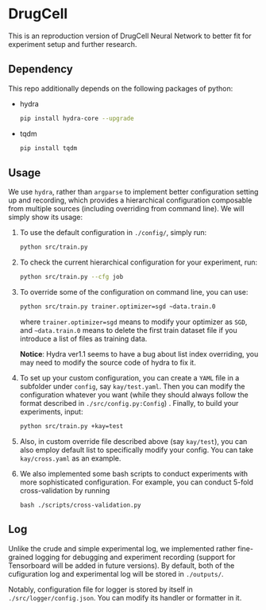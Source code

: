# DrugCell

This is an reproduction version of DrugCell Neural Network to better fit for experiment setup and further research.

## Dependency

This repo additionally depends on the following packages of python:

- hydra
  
  ```bash
  pip install hydra-core --upgrade
  ```

- tqdm

  ```bash
  pip install tqdm
  ```

## Usage

We use `hydra`, rather than `argparse` to implement better configuration setting up and recording, which provides a hierarchical configuration composable from multiple sources (including overriding from command line). We will simply show its usage:

1. To use the default configuration in `./config/`, simply run:

   ```bash
   python src/train.py
   ```

2. To check the current  hierarchical configuration for your experiment, run:

   ```bash
   python src/train.py --cfg job
   ```

3. To override some of the configuration on command line, you can use:

   ``` bash
   python src/train.py trainer.optimizer=sgd ~data.train.0
   ```

   where `trainer.optimizer=sgd` means to modify your optimizer as `SGD`, and `~data.train.0` means to delete the first train dataset file if you introduce a list of files as training data.

   **Notice**: Hydra ver1.1 seems to have a bug about list index overriding, you may need to modify the source code of hydra to fix it.

4. To set up your custom configuration, you can create a `YAML` file in a subfolder under `config`, say `kay/test.yaml`. Then you can modify the configuration whatever you want (while they should always follow the format described in `./src/config.py:Config`) . Finally, to build your experiments, input:

   ```bash
   python src/train.py +kay=test
   ```

5. Also, in custom override file described above (say `kay/test`), you can also employ default list to specifically modify your config. You can take `kay/cross.yaml` as an example.

6. We also implemented some bash scripts to conduct experiments with more sophisticated configuration. For example, you can conduct 5-fold cross-validation by running 

   `bash ./scripts/cross-validation.py`

## Log

Unlike the crude and simple experimental log, we implemented rather fine-grained logging for debugging and experiment recording (support for Tensorboard will be added in future versions). By default, both of the cufiguration log and experimental log will be stored in `./outputs/`.

Notably, configuration file for logger is stored by itself in `./src/logger/config.json`. You can modify its handler or formatter in it.
